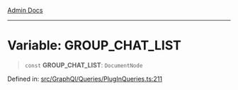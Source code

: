 [Admin Docs](/)

***

# Variable: GROUP\_CHAT\_LIST

> `const` **GROUP\_CHAT\_LIST**: `DocumentNode`

Defined in: [src/GraphQl/Queries/PlugInQueries.ts:211](https://github.com/PalisadoesFoundation/talawa-admin/blob/main/src/GraphQl/Queries/PlugInQueries.ts#L211)
